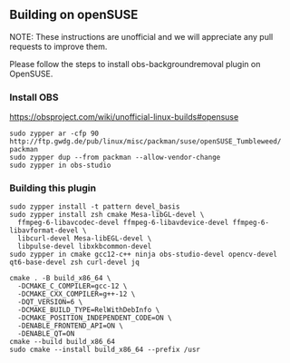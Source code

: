 ## Building on openSUSE

NOTE: These instructions are unofficial and we will appreciate any pull requests to improve them.

Please follow the steps to install obs-backgroundremoval plugin on OpenSUSE.

### Install OBS

https://obsproject.com/wiki/unofficial-linux-builds#opensuse

```
sudo zypper ar -cfp 90 http://ftp.gwdg.de/pub/linux/misc/packman/suse/openSUSE_Tumbleweed/ packman
sudo zypper dup --from packman --allow-vendor-change
sudo zypper in obs-studio
```

### Building this plugin

```
sudo zypper install -t pattern devel_basis
sudo zypper install zsh cmake Mesa-libGL-devel \
  ffmpeg-6-libavcodec-devel ffmpeg-6-libavdevice-devel ffmpeg-6-libavformat-devel \
  libcurl-devel Mesa-libEGL-devel \
  libpulse-devel libxkbcommon-devel
sudo zypper in cmake gcc12-c++ ninja obs-studio-devel opencv-devel qt6-base-devel zsh curl-devel jq

cmake . -B build_x86_64 \
  -DCMAKE_C_COMPILER=gcc-12 \
  -DCMAKE_CXX_COMPILER=g++-12 \
  -DQT_VERSION=6 \
  -DCMAKE_BUILD_TYPE=RelWithDebInfo \
  -DCMAKE_POSITION_INDEPENDENT_CODE=ON \
  -DENABLE_FRONTEND_API=ON \
  -DENABLE_QT=ON
cmake --build build_x86_64
sudo cmake --install build_x86_64 --prefix /usr
```

